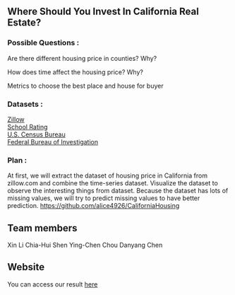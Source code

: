 
## Where Should You Invest In California Real Estate?

### Possible Questions :

Are there different housing price in counties? Why?

How does time affect the housing price? Why?

Metrics to choose the best place and house for buyer

### Datasets :
[Zillow](http://www.zillow.com/research/data/)<br>
[School Rating](http://school-ratings.com/counties/Alameda.html?type=HS&rankFilter=10)<br>
[U.S. Census Bureau](https://www.census.gov/quickfacts/table/PST045216/06)<br>
[Federal Bureau of Investigation](https://ucr.fbi.gov)

### Plan :
At first, we will extract the dataset of housing price in California from zillow.com and combine the time-series dataset. Visualize the dataset to observe the interesting things from dataset. Because the dataset has lots of missing values, we will try to predict missing values to have better prediction. https://github.com/alice4926/CaliforniaHousing
 
## Team members
Xin Li
Chia-Hui Shen
Ying-Chen Chou
Danyang Chen

## Website
You can access our result [here](https://alice4926.github.io/CaliforniaHousing/)